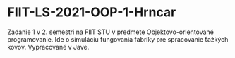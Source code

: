 # FIIT-LS-2021-OOP-1-Hrncar
 
Zadanie 1 v 2. semestri na FIIT STU v predmete Objektovo-orientované programovanie. Ide o simuláciu fungovania fabriky pre spracovanie ťažkých kovov. Vypracované v Jave.
